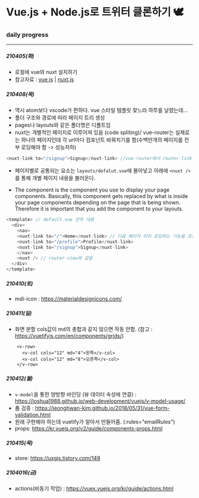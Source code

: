 # Vue.js + Node.js로 트위터 클론하기 🕊


### daily progress
***
##### 210405(화)
* 로컬에 vue와 nuxt 설치하기
* 참고자료 : [vue.js](https://kr.vuejs.org/v2/guide/index.html) | [nuxt.js](https://ko.nuxtjs.org/)

##### 210408(목)
* 역시 atom보다 vscode가 편하다. vue 스타일 템플릿 찾느라 하루를 날렸는데...
* 폴더 구조와 경로에 따라 페이지 트리 생성
* pages나 layouts와 같은 폴더명은 디폴트임
* nuxt는 개별적인 페이지로 이루어져 있음 (code spliting)/ vue-router는 실제로는 하나의 페이지인데 각 url마다 컴포넌트 바꿔치기를 함(수백만개의 페이지를 전부 로딩해야 함 -> 성능저하)

```vue.js
<nuxt-link to="/signup">Signup</nuxt-link> //vue-router에서 router-link와 같음
```

* 페이지별로 공통되는 요소는 `layouts/defalut.vue`에 몰아넣고 아래애 `<nuxt />`를 통해 개별 페이지 내용을 불러온다.

* The <Nuxt> component is the component you use to display your page components. Basically, this component gets replaced by what is inside your page components depending on the page that is being shown. Therefore it is important that you add the <Nuxt> component to your layouts.

```vue.js
<template> // default.vue 안의 내용
  <div>
    <nav>
    <nuxt-link to="/">Home</nuxt-link> // 다음 페이지 미리 로딩하는 기능을 포함 router-link 말고 이거 사용
    <nuxt-link to="/profile">Profile</nuxt-link>
    <nuxt-link to="/signup">Signup</nuxt-link>
    </nav>
    <nuxt /> // router-view와 같음
  </div>
</template>
```

##### 210410(토)
* mdi-icon : https://materialdesignicons.com/

##### 210411(일)
* 화면 분할 cols값이 md의 총합과 같지 않으면 작동 안함. (참고 : https://vuetifyjs.com/en/components/grids/)

```
    <v-row>
      <v-col cols="12" md="4">왼쪽</v-col>
      <v-col cols="12" md="8">오른쪽</v-col>
    </v-row>
```

##### 210412(월)
* `v-model`을 통한 양방향 바인딩 (뷰 데이터 속성에 연결) : https://joshua1988.github.io/web-development/vuejs/v-model-usage/
* 폼 검증 : https://jeonghwan-kim.github.io/2018/05/31/vue-form-validation.html
* 원래 구현해야 하는데 vuetify가 알아서 만들어줌. (:rules="emailRules")
* props: https://kr.vuejs.org/v2/guide/components-props.html

##### 210415(목)
* store: https://uxgjs.tistory.com/149

##### 2104016(금)
* actions(비동기 작업) : https://vuex.vuejs.org/kr/guide/actions.html
